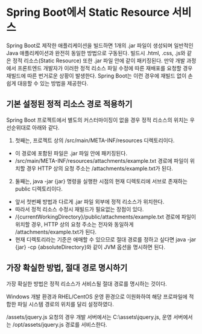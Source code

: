 # Spring Boot에서 Static Resource 서비스

Spring Boot로 제작한 애플리케이션을 빌드하면 1개의 .jar 파일이 생성되며 
일반적인 Java 애플리케이션과 완전히 동일한 방법으로 구동된다. 
빌드시 .html, .css, .js와 같은 정적 리소스(Static Resource) 또한 .jar 파일 안에 같이 패키징된다. 
만약 개발 과정에서 프론트엔드 개발자가 이러한 정적 리소스 파일 수정에 따른 재배포를 요청할 경우 재빌드에 따른 번거로운 상황이 발생한다. 
Spring Boot는 이런 경우에 재빌드 없이 손쉽게 대응할 수 있는 방법을 제공한다.

## 기본 설정된 정적 리소스 경로 적용하기

Spring Boot 프로젝트에서 별도의 커스터마이징이 없을 경우 정적 리소스의 위치는 우선순위대로 아래와 같다.

1. 첫째는, 프로젝트 상의 /src/main/META-INF/resources 디렉토리이다. 
  - 이 경로에 포함된 파일은 .jar 파일 안에 패키징된다. 
  - /src/main/META-INF/resources/attachments/example.txt 경로에 파일이 위치할 경우 HTTP 상의 요청 주소는 /attachments/example.txt가 된다.

2. 둘째는, java -jar {jar} 명령을 실행한 시점의 현재 디렉토리에 서브로 존재하는 public 디렉토리이다. 
  - 앞서 첫번째 방법과 다르게 .jar 파일 외부에 정적 리소스가 위치한다.
  - 따라서 정적 리소스 수정시 재빌드가 필요없는 장점이 있다. 
  - /{currentWorkingDirectory}/public/attachments/example.txt 경로에 파일이 위치할 경우, 
  HTTP 상의 요청 주소는 전자와 동일하게 /attachments/example.txt가 된다. 
  - 현재 디렉토리라는 기준은 애매할 수 있으므로 절대 경로를 정하고 싶다면 java -jar {jar} -cp {absoluteDirectory}와 같이 JVM 옵션을 명시하면 된다.

## 가장 확실한 방법, 절대 경로 명시하기

가장 확실한 방법은 정적 리소스가 서비스될 절대 경로를 명시하는 것이다.

Windows 개발 환경과 RHEL/CentOS 운영 환경으로 이원화하여 해당 프로파일에 적합한 파일 시스템 경로의 위치를 달리 설정하였다. 

/assets/jquery.js 요청의 경우 개발 서버에서는 C:\assets\jquery.js, 운영 서버에서는 /opt/assets/jquery.js 경로를 서비스한다.
